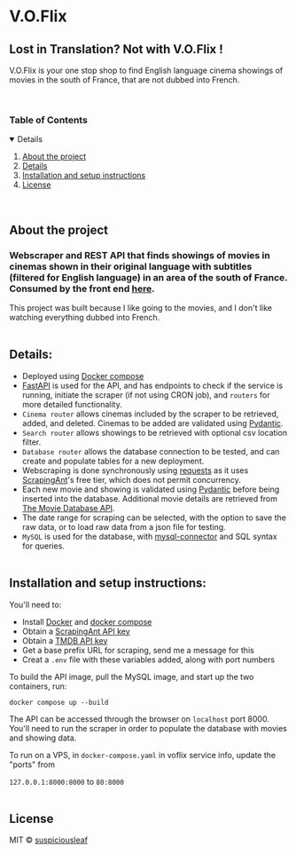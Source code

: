 # V.O.Flix
## Lost in Translation? Not with V.O.Flix !
V.O.Flix is your one stop shop to find English language cinema showings of movies in the south of France, that are not dubbed into French. 

<br>
<!-- TABLE OF CONTENTS -->
  <summary><h3 style="display: inline-block">Table of Contents</h2></summary>
  <details open="open">
  <ol>
    <li>
      <a href="#about-the-project">About the project</a>
    </li>
    <li>
      <a href="#details">Details</a>
    </li>
    <li>
      <a href="#installation-and-setup-instructions">Installation and setup instructions</a>
    </li>
    <li><a href="#license">License</a></li>
  </ol>
</details>
<br>

## About the project

### Webscraper and REST API that finds showings of movies in cinemas shown in their original language with subtitles (filtered for English language) in an area of the south of France. Consumed by the front end [here](https://voflix.pages.dev/).

This project was built because I like going to the movies, and I don't like watching everything dubbed into French. 
<br><br>

## Details:
* Deployed using [Docker compose](https://docs.docker.com/compose/)
* [FastAPI](https://fastapi.tiangolo.com/) is used for the API, and has endpoints to check if the service is running, initiate the scraper (if not using CRON job), and `routers` for more detailed functionality.
* `Cinema router` allows cinemas included by the scraper to be retrieved, added, and deleted. Cinemas to be added are validated using [Pydantic](https://docs.pydantic.dev/latest/).
* `Search router` allows showings to be retrieved with optional csv location filter.
* `Database router` allows the database connection to be tested, and can create and populate tables for a new deployment.
* Webscraping is done synchronously using [requests](https://pypi.org/project/requests/) as it uses [ScrapingAnt](https://scrapingant.com/)'s free tier, which does not permit concurrency. 
* Each new movie and showing is validated using [Pydantic](https://docs.pydantic.dev/latest/) before being inserted into the database. Additional movie details are retrieved from [The Movie Database API](https://www.themoviedb.org/).
* The date range for scraping can be selected, with the option to save the raw data, or to load raw data from a json file for testing.
* `MySQL` is used for the database, with [mysql-connector](https://www.mysql.com/products/connector/) and SQL syntax for queries.
<br><br>

## Installation and setup instructions:

You'll need to:
* Install [Docker](https://docs.docker.com/get-docker/) and [docker compose](https://docs.docker.com/compose/install/linux/)
* Obtain a [ScrapingAnt API key](https://app.scrapingant.com/signup)
* Obtain a [TMDB API key](https://developer.themoviedb.org/v4/reference/intro/getting-started)
* Get a base prefix URL for scraping, send me a message for this
* Creat a `.env` file with these variables added, along with port numbers

To build the API image, pull the MySQL image, and start up the two containers, run:

`docker compose up --build`

The API can be accessed through the browser on `localhost` port 8000. You'll need to run the scraper in order to populate the database with movies and showing data. 

To run on a VPS, in `docker-compose.yaml` in voflix service info, update the "ports" from

`127.0.0.1:8000:8000` to `80:8000`
<br><br>

## License
MIT © [suspiciousleaf](https://github.com/suspiciousleaf)